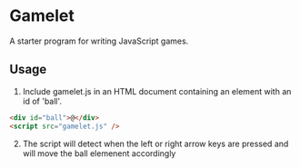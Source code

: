 # Gamelet

A starter program for writing JavaScript games.

## Usage

1. Include gamelet.js in an HTML document containing an element with an id of 'ball'.

```html
<div id="ball">@</div>
<script src="gamelet.js" />
```

2. The script will detect when the left or right arrow keys are pressed and will
   move the ball elemenent accordingly
